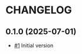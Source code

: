 CHANGELOG
=========

## 0.1.0 (2025-07-01)

- [#1](https://github.com/codeocean/codeocean-mcp-server/pull/1) Initial version
